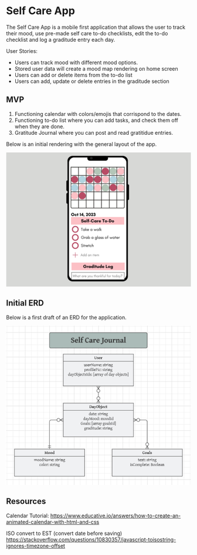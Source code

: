 # Self Care App

The Self Care App is a mobile first application that allows the user to track their mood, use pre-made self care to-do checklists, edit the to-do checklist and log a graditude entry each day.

User Stories:
- Users can track mood with different mood options.
- Stored user data will create a mood map rendering on home screen
- Users can add or delete items from the to-do list
- Users can add, update or delete entries in the graditude section

## MVP

1. Functioning calendar with colors/emojis that corrispond to the dates.
2. Functioning to-do list where you can add tasks, and check them off when they are done.
3. Gratitude Journal where you can post and read gratitidue entries.

Below is an initial rendering with the general layout of the app.

![Rendering of an iPhone with Self Care App](./assets/phonescreen-app.png)


## Initial ERD

Below is a first draft of an ERD for the application.

![ERD](./assets/ERD-second.png)

## Resources

Calendar Tutorial:
https://www.educative.io/answers/how-to-create-an-animated-calendar-with-html-and-css

ISO convert to EST (convert date before saving)
https://stackoverflow.com/questions/10830357/javascript-toisostring-ignores-timezone-offset